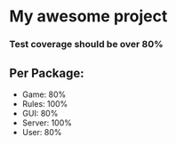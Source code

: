 # My awesome project

### Test coverage should be over 80%

## Per Package:
- Game: 80%  
- Rules: 100%  
- GUI: 80%  
- Server: 100%  
- User: 80%